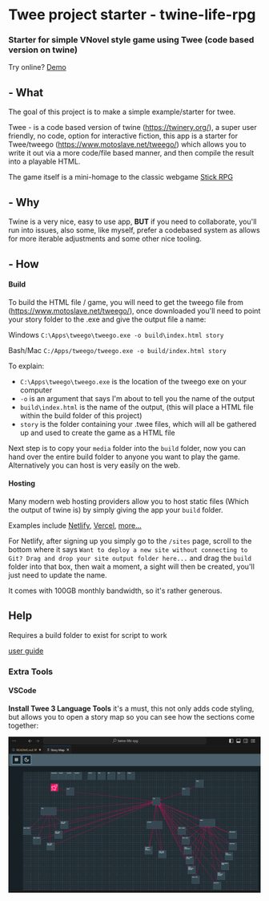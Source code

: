 # Twee project starter  -  twine-life-rpg

### Starter for simple VNovel style game using Twee (code based version on twine)

Try online? [Demo](https://twee-starter.aronedwards.co.uk/)

## - What

The goal of this project is to make a simple example/starter for twee.

Twee - is a code based version of twine (https://twinery.org/), a super user friendly, no code, option for interactive fiction, this app is a starter for Twee/tweego (https://www.motoslave.net/tweego/) which allows you to write it out via a more code/file based manner, and then compile the result into a playable HTML.

The game itself is a mini-homage to the classic webgame [Stick RPG](http://www.xgenstudios.com/play/stickrpg)

## - Why

Twine is a very nice, easy to use app, **BUT** if you need to collaborate, you'll run into issues, also some, like myself, prefer a codebased system as allows for more iterable adjustments and some other nice tooling.

## - How

#### Build

To  build the HTML file / game, you will need to get the tweego file from (https://www.motoslave.net/tweego/), once downloaded you'll need to point your story folder to the .exe and give the output file a name:

Windows
`C:\Apps\tweego\tweego.exe -o build\index.html story`

Bash/Mac
`C:/Apps/tweego/tweego.exe -o build/index.html story`

To explain:

- `C:\Apps\tweego\tweego.exe` is the location of the tweego exe on your computer
- `-o` is an argument that says I'm about to tell you the name of the output
- `build\index.html` is the name of the output, (this will place a HTML file within the build folder of this project)
- `story` is the folder containing your .twee files, which will all be gathered up and used to create the game as a HTML file

Next step is to copy your `media` folder into the `build` folder, now you can hand over the entire build folder to anyone you want to play the game. Alternatively you can host is very easily on the web.


#### Hosting

Many modern web hosting providers allow you to host static files (Which the output of twine is) by simply giving the app your `build` folder.

Examples include [Netlify](https://www.netlify.com/), [Vercel](https://vercel.com/), [more...](https://www.pluralsight.com/blog/software-development/where-to-host-your-jamstack-site)

For Netlify, after signing up you simply go to the `/sites` page, scroll to the bottom where it says `Want to deploy a new site without connecting to Git? Drag and drop your site output folder here...` and drag the `build` folder into that box, then wait a moment, a sight will then be created, you'll just need to update the name.

It comes with 100GB monthly bandwidth, so it's rather generous.

## Help

Requires a build folder to exist for script to work

[user guide](GUIDE.md)

### Extra Tools

#### VSCode

**Install Twee 3 Language Tools** it's a must, this not only adds code styling, but allows you to open a story map so you can see how the sections come together:

![Story Map](twee-map-example.PNG)